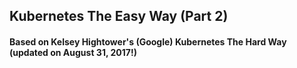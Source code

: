## Kubernetes The Easy Way (Part 2)


#### Based on Kelsey Hightower's (Google) Kubernetes The Hard Way (updated on August 31, 2017!)
